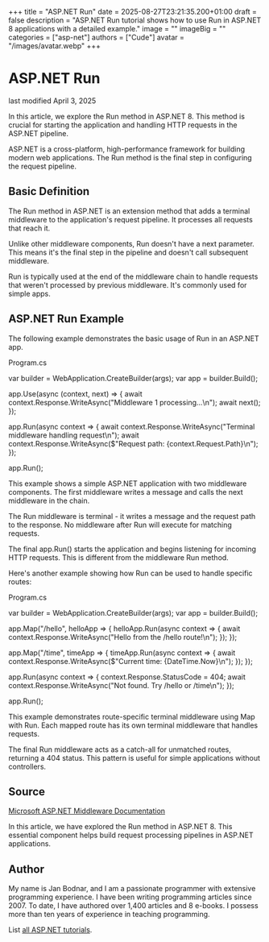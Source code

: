 +++
title = "ASP.NET Run"
date = 2025-08-27T23:21:35.200+01:00
draft = false
description = "ASP.NET Run tutorial shows how to use
Run in ASP.NET 8 applications with a detailed example."
image = ""
imageBig = ""
categories = ["asp-net"]
authors = ["Cude"]
avatar = "/images/avatar.webp"
+++

# ASP.NET Run

last modified April 3, 2025

In this article, we explore the Run method in ASP.NET 8. This method is crucial
for starting the application and handling HTTP requests in the ASP.NET pipeline.

ASP.NET is a cross-platform, high-performance framework for building modern web
applications. The Run method is the final step in configuring the request pipeline.

## Basic Definition

The Run method in ASP.NET is an extension method that adds a terminal middleware
to the application's request pipeline. It processes all requests that reach it.

Unlike other middleware components, Run doesn't have a next parameter. This means
it's the final step in the pipeline and doesn't call subsequent middleware.

Run is typically used at the end of the middleware chain to handle requests that
weren't processed by previous middleware. It's commonly used for simple apps.

## ASP.NET Run Example

The following example demonstrates the basic usage of Run in an ASP.NET app.

Program.cs
  

var builder = WebApplication.CreateBuilder(args);
var app = builder.Build();

app.Use(async (context, next) =&gt;
{
    await context.Response.WriteAsync("Middleware 1 processing...\n");
    await next();
});

app.Run(async context =&gt;
{
    await context.Response.WriteAsync("Terminal middleware handling request\n");
    await context.Response.WriteAsync($"Request path: {context.Request.Path}\n");
});

app.Run();

This example shows a simple ASP.NET application with two middleware components.
The first middleware writes a message and calls the next middleware in the chain.

The Run middleware is terminal - it writes a message and the request path to the
response. No middleware after Run will execute for matching requests.

The final app.Run() starts the application and begins listening for
incoming HTTP requests. This is different from the middleware Run method.

Here's another example showing how Run can be used to handle specific routes:

Program.cs
  

var builder = WebApplication.CreateBuilder(args);
var app = builder.Build();

app.Map("/hello", helloApp =&gt;
{
    helloApp.Run(async context =&gt;
    {
        await context.Response.WriteAsync("Hello from the /hello route!\n");
    });
});

app.Map("/time", timeApp =&gt;
{
    timeApp.Run(async context =&gt;
    {
        await context.Response.WriteAsync($"Current time: {DateTime.Now}\n");
    });
});

app.Run(async context =&gt;
{
    context.Response.StatusCode = 404;
    await context.Response.WriteAsync("Not found. Try /hello or /time\n");
});

app.Run();

This example demonstrates route-specific terminal middleware using Map with Run.
Each mapped route has its own terminal middleware that handles requests.

The final Run middleware acts as a catch-all for unmatched routes, returning a
404 status. This pattern is useful for simple applications without controllers.

## Source

[Microsoft ASP.NET Middleware Documentation](https://learn.microsoft.com/en-us/aspnet/core/fundamentals/middleware/?view=aspnetcore-8.0)

In this article, we have explored the Run method in ASP.NET 8. This essential
component helps build request processing pipelines in ASP.NET applications.

## Author

My name is Jan Bodnar, and I am a passionate programmer with extensive
programming experience. I have been writing programming articles since 2007.
To date, I have authored over 1,400 articles and 8 e-books. I possess more
than ten years of experience in teaching programming.

List [all ASP.NET tutorials](/all/#asp-net).